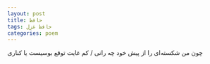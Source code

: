 ```yaml
---
layout: post
title: حافظ
tags: حافظ غزل
categories: poem
---
```


چون من شکسته‌ای را از پیش خود چه رانی / کم غایت توقع بوسیست یا کناری
